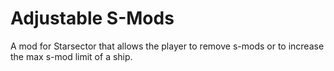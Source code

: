 # Adjustable S-Mods
A mod for Starsector that allows the player to remove s-mods or to increase the max s-mod limit of a ship.